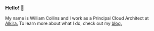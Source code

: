 ### Hello! :wave:
My name is William Collins and I work as a Principal Cloud Architect at [Alkira.](https://alkira.com) To learn more about what I do, check out my [blog.](https://wcollins.io)